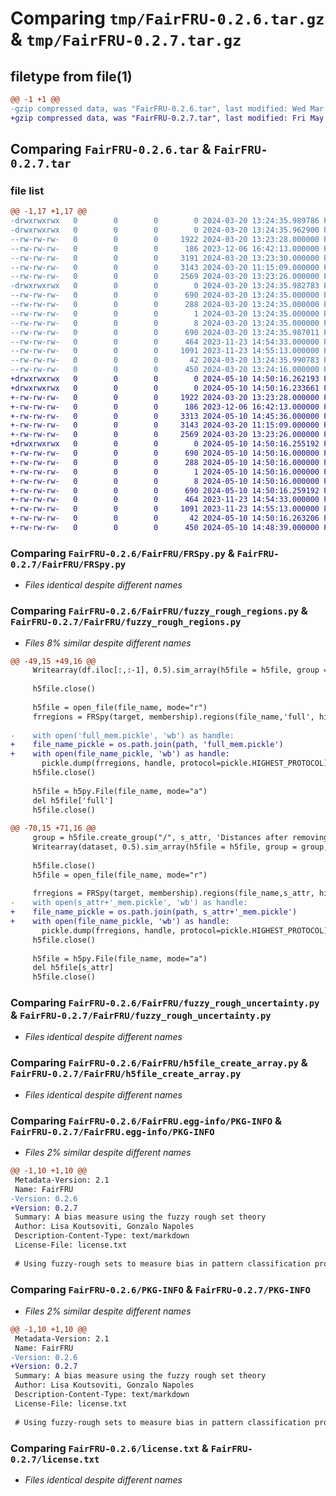 # Comparing `tmp/FairFRU-0.2.6.tar.gz` & `tmp/FairFRU-0.2.7.tar.gz`

## filetype from file(1)

```diff
@@ -1 +1 @@
-gzip compressed data, was "FairFRU-0.2.6.tar", last modified: Wed Mar 20 13:24:35 2024, max compression
+gzip compressed data, was "FairFRU-0.2.7.tar", last modified: Fri May 10 14:50:16 2024, max compression
```

## Comparing `FairFRU-0.2.6.tar` & `FairFRU-0.2.7.tar`

### file list

```diff
@@ -1,17 +1,17 @@
-drwxrwxrwx   0        0        0        0 2024-03-20 13:24:35.989786 FairFRU-0.2.6/
-drwxrwxrwx   0        0        0        0 2024-03-20 13:24:35.962900 FairFRU-0.2.6/FairFRU/
--rw-rw-rw-   0        0        0     1922 2024-03-20 13:23:28.000000 FairFRU-0.2.6/FairFRU/FRSpy.py
--rw-rw-rw-   0        0        0      186 2023-12-06 16:42:13.000000 FairFRU-0.2.6/FairFRU/__init__.py
--rw-rw-rw-   0        0        0     3191 2024-03-20 13:23:30.000000 FairFRU-0.2.6/FairFRU/fuzzy_rough_regions.py
--rw-rw-rw-   0        0        0     3143 2024-03-20 11:15:09.000000 FairFRU-0.2.6/FairFRU/fuzzy_rough_uncertainty.py
--rw-rw-rw-   0        0        0     2569 2024-03-20 13:23:26.000000 FairFRU-0.2.6/FairFRU/h5file_create_array.py
-drwxrwxrwx   0        0        0        0 2024-03-20 13:24:35.982783 FairFRU-0.2.6/FairFRU.egg-info/
--rw-rw-rw-   0        0        0      690 2024-03-20 13:24:35.000000 FairFRU-0.2.6/FairFRU.egg-info/PKG-INFO
--rw-rw-rw-   0        0        0      288 2024-03-20 13:24:35.000000 FairFRU-0.2.6/FairFRU.egg-info/SOURCES.txt
--rw-rw-rw-   0        0        0        1 2024-03-20 13:24:35.000000 FairFRU-0.2.6/FairFRU.egg-info/dependency_links.txt
--rw-rw-rw-   0        0        0        8 2024-03-20 13:24:35.000000 FairFRU-0.2.6/FairFRU.egg-info/top_level.txt
--rw-rw-rw-   0        0        0      690 2024-03-20 13:24:35.987011 FairFRU-0.2.6/PKG-INFO
--rw-rw-rw-   0        0        0      464 2023-11-23 14:54:33.000000 FairFRU-0.2.6/README.md
--rw-rw-rw-   0        0        0     1091 2023-11-23 14:55:13.000000 FairFRU-0.2.6/license.txt
--rw-rw-rw-   0        0        0       42 2024-03-20 13:24:35.990783 FairFRU-0.2.6/setup.cfg
--rw-rw-rw-   0        0        0      450 2024-03-20 13:24:16.000000 FairFRU-0.2.6/setup.py
+drwxrwxrwx   0        0        0        0 2024-05-10 14:50:16.262193 FairFRU-0.2.7/
+drwxrwxrwx   0        0        0        0 2024-05-10 14:50:16.233661 FairFRU-0.2.7/FairFRU/
+-rw-rw-rw-   0        0        0     1922 2024-03-20 13:23:28.000000 FairFRU-0.2.7/FairFRU/FRSpy.py
+-rw-rw-rw-   0        0        0      186 2023-12-06 16:42:13.000000 FairFRU-0.2.7/FairFRU/__init__.py
+-rw-rw-rw-   0        0        0     3313 2024-05-10 14:45:36.000000 FairFRU-0.2.7/FairFRU/fuzzy_rough_regions.py
+-rw-rw-rw-   0        0        0     3143 2024-03-20 11:15:09.000000 FairFRU-0.2.7/FairFRU/fuzzy_rough_uncertainty.py
+-rw-rw-rw-   0        0        0     2569 2024-03-20 13:23:26.000000 FairFRU-0.2.7/FairFRU/h5file_create_array.py
+drwxrwxrwx   0        0        0        0 2024-05-10 14:50:16.255192 FairFRU-0.2.7/FairFRU.egg-info/
+-rw-rw-rw-   0        0        0      690 2024-05-10 14:50:16.000000 FairFRU-0.2.7/FairFRU.egg-info/PKG-INFO
+-rw-rw-rw-   0        0        0      288 2024-05-10 14:50:16.000000 FairFRU-0.2.7/FairFRU.egg-info/SOURCES.txt
+-rw-rw-rw-   0        0        0        1 2024-05-10 14:50:16.000000 FairFRU-0.2.7/FairFRU.egg-info/dependency_links.txt
+-rw-rw-rw-   0        0        0        8 2024-05-10 14:50:16.000000 FairFRU-0.2.7/FairFRU.egg-info/top_level.txt
+-rw-rw-rw-   0        0        0      690 2024-05-10 14:50:16.259192 FairFRU-0.2.7/PKG-INFO
+-rw-rw-rw-   0        0        0      464 2023-11-23 14:54:33.000000 FairFRU-0.2.7/README.md
+-rw-rw-rw-   0        0        0     1091 2023-11-23 14:55:13.000000 FairFRU-0.2.7/license.txt
+-rw-rw-rw-   0        0        0       42 2024-05-10 14:50:16.263206 FairFRU-0.2.7/setup.cfg
+-rw-rw-rw-   0        0        0      450 2024-05-10 14:48:39.000000 FairFRU-0.2.7/setup.py
```

### Comparing `FairFRU-0.2.6/FairFRU/FRSpy.py` & `FairFRU-0.2.7/FairFRU/FRSpy.py`

 * *Files identical despite different names*

### Comparing `FairFRU-0.2.6/FairFRU/fuzzy_rough_regions.py` & `FairFRU-0.2.7/FairFRU/fuzzy_rough_regions.py`

 * *Files 8% similar despite different names*

```diff
@@ -49,15 +49,16 @@
     Writearray(df.iloc[:,:-1], 0.5).sim_array(h5file = h5file, group = group, hide_progress = hide_progress)
 
     h5file.close()
 
     h5file = open_file(file_name, mode="r")
     frregions = FRSpy(target, membership).regions(file_name,'full', hide_progress = hide_progress)
 
-    with open('full_mem.pickle', 'wb') as handle:
+    file_name_pickle = os.path.join(path, 'full_mem.pickle')
+    with open(file_name_pickle, 'wb') as handle:
       pickle.dump(frregions, handle, protocol=pickle.HIGHEST_PROTOCOL)
     h5file.close()
 
     h5file = h5py.File(file_name, mode="a")
     del h5file['full']
     h5file.close()
 
@@ -70,15 +71,16 @@
     group = h5file.create_group("/", s_attr, 'Distances after removing '+s_attr)
     Writearray(dataset, 0.5).sim_array(h5file = h5file, group = group, hide_progress = hide_progress)
 
     h5file.close()
     h5file = open_file(file_name, mode="r")
 
     frregions = FRSpy(target, membership).regions(file_name,s_attr, hide_progress = hide_progress)
-    with open(s_attr+'_mem.pickle', 'wb') as handle:
+    file_name_pickle = os.path.join(path, s_attr+'_mem.pickle')
+    with open(file_name_pickle, 'wb') as handle:
       pickle.dump(frregions, handle, protocol=pickle.HIGHEST_PROTOCOL)
     h5file.close()
 
     h5file = h5py.File(file_name, mode="a")
     del h5file[s_attr]
     h5file.close()
```

### Comparing `FairFRU-0.2.6/FairFRU/fuzzy_rough_uncertainty.py` & `FairFRU-0.2.7/FairFRU/fuzzy_rough_uncertainty.py`

 * *Files identical despite different names*

### Comparing `FairFRU-0.2.6/FairFRU/h5file_create_array.py` & `FairFRU-0.2.7/FairFRU/h5file_create_array.py`

 * *Files identical despite different names*

### Comparing `FairFRU-0.2.6/FairFRU.egg-info/PKG-INFO` & `FairFRU-0.2.7/FairFRU.egg-info/PKG-INFO`

 * *Files 2% similar despite different names*

```diff
@@ -1,10 +1,10 @@
 Metadata-Version: 2.1
 Name: FairFRU
-Version: 0.2.6
+Version: 0.2.7
 Summary: A bias measure using the fuzzy rough set theory
 Author: Lisa Koutsoviti, Gonzalo Napoles
 Description-Content-Type: text/markdown
 License-File: license.txt
 
 # Using fuzzy-rough sets to measure bias in pattern classification problems
```

### Comparing `FairFRU-0.2.6/PKG-INFO` & `FairFRU-0.2.7/PKG-INFO`

 * *Files 2% similar despite different names*

```diff
@@ -1,10 +1,10 @@
 Metadata-Version: 2.1
 Name: FairFRU
-Version: 0.2.6
+Version: 0.2.7
 Summary: A bias measure using the fuzzy rough set theory
 Author: Lisa Koutsoviti, Gonzalo Napoles
 Description-Content-Type: text/markdown
 License-File: license.txt
 
 # Using fuzzy-rough sets to measure bias in pattern classification problems
```

### Comparing `FairFRU-0.2.6/license.txt` & `FairFRU-0.2.7/license.txt`

 * *Files identical despite different names*

